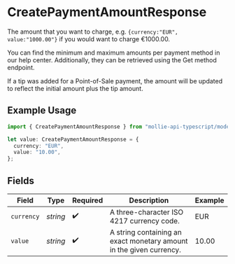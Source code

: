 # CreatePaymentAmountResponse

The amount that you want to charge, e.g. `{currency:"EUR", value:"1000.00"}` if you would want to charge €1000.00.

You can find the minimum and maximum amounts per payment method in our help center. Additionally, they can be retrieved using the Get method endpoint.

If a tip was added for a Point-of-Sale payment, the amount will be updated to reflect the initial amount plus the tip amount.

## Example Usage

```typescript
import { CreatePaymentAmountResponse } from "mollie-api-typescript/models/operations";

let value: CreatePaymentAmountResponse = {
  currency: "EUR",
  value: "10.00",
};
```

## Fields

| Field                                                               | Type                                                                | Required                                                            | Description                                                         | Example                                                             |
| ------------------------------------------------------------------- | ------------------------------------------------------------------- | ------------------------------------------------------------------- | ------------------------------------------------------------------- | ------------------------------------------------------------------- |
| `currency`                                                          | *string*                                                            | :heavy_check_mark:                                                  | A three-character ISO 4217 currency code.                           | EUR                                                                 |
| `value`                                                             | *string*                                                            | :heavy_check_mark:                                                  | A string containing an exact monetary amount in the given currency. | 10.00                                                               |